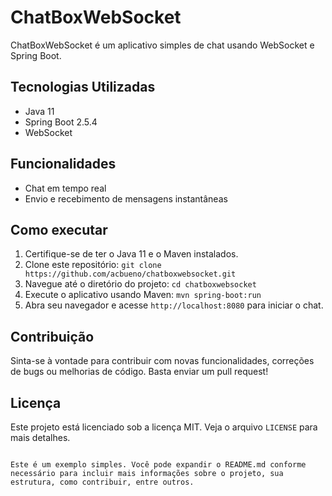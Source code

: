 
# ChatBoxWebSocket

ChatBoxWebSocket é um aplicativo simples de chat usando WebSocket e Spring Boot.

## Tecnologias Utilizadas

- Java 11
- Spring Boot 2.5.4
- WebSocket

## Funcionalidades

- Chat em tempo real
- Envio e recebimento de mensagens instantâneas

## Como executar

1. Certifique-se de ter o Java 11 e o Maven instalados.
2. Clone este repositório: `git clone https://github.com/acbueno/chatboxwebsocket.git`
3. Navegue até o diretório do projeto: `cd chatboxwebsocket`
4. Execute o aplicativo usando Maven: `mvn spring-boot:run`
5. Abra seu navegador e acesse `http://localhost:8080` para iniciar o chat.

## Contribuição

Sinta-se à vontade para contribuir com novas funcionalidades, correções de bugs ou melhorias de código. Basta enviar um pull request!

## Licença

Este projeto está licenciado sob a licença MIT. Veja o arquivo `LICENSE` para mais detalhes.
```

Este é um exemplo simples. Você pode expandir o README.md conforme necessário para incluir mais informações sobre o projeto, sua estrutura, como contribuir, entre outros.
